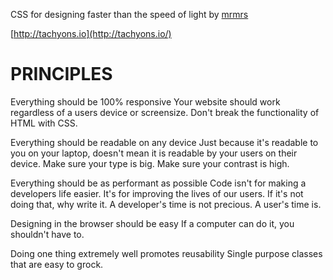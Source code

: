 CSS for designing faster than the speed of light by [mrmrs](http://mrmrs.cc/)

[http://tachyons.io](http://tachyons.io/)

# PRINCIPLES

Everything should be 100% responsive
Your website should work regardless of a users device or screensize. Don't break the functionality of HTML with CSS.

Everything should be readable on any device
Just because it's readable to you on your laptop, doesn't mean it is readable by your users on their device. Make sure your type is big. Make sure your contrast is high.

Everything should be as performant as possible
Code isn't for making a developers life easier. It's for improving the lives of our users. If it's not doing that, why write it. A developer's time is not precious. A user's time is.

Designing in the browser should be easy
If a computer can do it, you shouldn't have to.

Doing one thing extremely well promotes reusability
Single purpose classes that are easy to grock.

